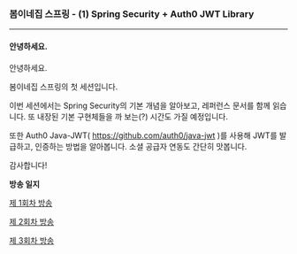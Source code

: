 ### 봄이네집 스프링 - (1) Spring Security + Auth0 JWT Library
---

#### 안녕하세요.

안녕하세요.

봄이네집 스프링의 첫 세션입니다.

이번 세션에서는 Spring Security의 기본 개념을 알아보고, 레퍼런스 문서를 함께 읽습니다. 또 내장된 기본 구현체들을 까 보는(?) 시간도 가질 예정입니다.

또한 Auth0 Java-JWT( https://github.com/auth0/java-jwt )를 사용해 JWT를 발급하고, 인증하는 방법을 알아봅니다. 소셜 공급자 연동도 간단히 맛봅니다.

감사합니다!


**방송 일지**

[제 1회차 방송](https://www.youtube.com/watch?v=SMZm2aqI_dQ&index=1&list=PLcsqrv8NxApXzHViDU2fB1ew7KoLoaB02) 

[제 2회차 방송](https://www.youtube.com/watch?v=x2i96t1aA3s&index=2&list=PLcsqrv8NxApXzHViDU2fB1ew7KoLoaB02&t=0s)

[제 3회차 방송](https://www.youtube.com/watch?v=qCA3JB4W_cw) 
